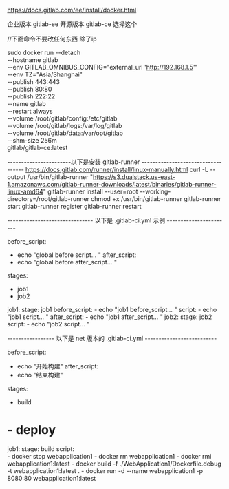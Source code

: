 https://docs.gitlab.com/ee/install/docker.html

企业版本  gitlab-ee 
开源版本 gitlab-ce  选择这个

//下面命令不要改任何东西   除了ip

sudo docker run --detach \
  --hostname gitlab \
  --env GITLAB_OMNIBUS_CONFIG="external_url 'http://192.168.1.5'" \
  --env TZ="Asia/Shanghai"\
  --publish 443:443 \
  --publish 80:80 \
  --publish 222:22 \
  --name gitlab \
  --restart always \
  --volume /root/gitlab/config:/etc/gitlab \
  --volume /root/gitlab/logs:/var/log/gitlab \
  --volume /root/gitlab/data:/var/opt/gitlab \
  --shm-size 256m \
  gitlab/gitlab-ce:latest

-----------------------以下是安装 gitlab-runner -----------------------------------
https://docs.gitlab.com/runner/install/linux-manually.html
curl -L --output /usr/bin/gitlab-runner "https://s3.dualstack.us-east-1.amazonaws.com/gitlab-runner-downloads/latest/binaries/gitlab-runner-linux-amd64"
gitlab-runner install --user=root --working-directory=/root/gitlab-runner
chmod +x /usr/bin/gitlab-runner
gitlab-runner start
gitlab-runner register
gitlab-runner restart 

-------------------------------   以下是  .gitlab-ci.yml  示例 -----------------------  

before_script:
  - echo "global before script... "
after_script:
  - echo "global before after_script... "

stages:
  - job1
  - job2

job1:
  stage: job1
  before_script:
    - echo "job1 before_script... "
  script:
    - echo "job1 script... "
  after_script:
    - echo "job1 after_script... "
job2:
  stage: job2
  script:
    - echo "job2 script... "



----------------- 以下是 net 版本的 .gitlab-ci.yml  --------------------------

before_script:
  - echo "开始构建"
after_script:
  - echo "结束构建"

stages:
  - build
#  - deploy

job1:
  stage: build
  script:    
    - docker stop webapplication1
    - docker rm webapplication1
    - docker rmi webapplication1:latest
    - docker build -f ./WebApplication1/Dockerfile.debug -t webapplication1:latest .
    - docker run -d --name webapplication1 -p 8080:80 webapplication1:latest
